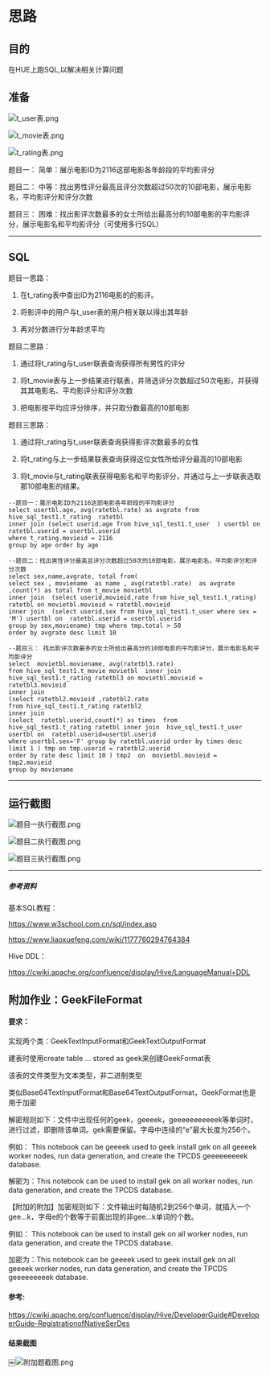 # 思路


## 目的


在HUE上跑SQL,以解决相关计算问题

## 准备

![t_user表.png](t_user表.png)

![t_movie表.png](t_movie表.png)

![t_rating表.png](t_rating表.png)



题目一： 简单：展示电影ID为2116这部电影各年龄段的平均影评分

题目二： 中等：找出男性评分最高且评分次数超过50次的10部电影，展示电影名，平均影评分和评分次数

题目三： 困难：找出影评次数最多的女士所给出最高分的10部电影的平均影评分，展示电影名和平均影评分（可使用多行SQL）

---

## SQL
题目一思路：

1. 在t_rating表中查出ID为2116电影的的影评。

2. 将影评中的用户与t_user表的用户相关联以得出其年龄

3. 再对分数进行分年龄求平均

题目二思路：

1. 通过将t_rating与t_user联表查询获得所有男性的评分

2. 将t_movie表与上一步结果进行联表，并筛选评分次数超过50次电影，并获得其其电影名、平均影评分和评分次数

3. 把电影按平均应评分排序，并只取分数最高的10部电影

题目三思路：

1.  通过将t_rating与t_user联表查询获得影评次数最多的女性

2.  将t_rating与上一步结果联表查询获得这位女性所给评分最高的10部电影

3.  将t_movie与t_rating联表获得电影名和平均影评分，并通过与上一步联表选取那10部电影的结果。

```
--题目一：展示电影ID为2116这部电影各年龄段的平均影评分
select usertbl.age, avg(ratetbl.rate) as avgrate from hive_sql_test1.t_rating  ratetbl
inner join (select userid,age from hive_sql_test1.t_user  ) usertbl on  ratetbl.userid = usertbl.userid
where t_rating.movieid = 2116
group by age order by age

--题目二：找出男性评分最高且评分次数超过50次的10部电影，展示电影名，平均影评分和评分次数
select sex,name,avgrate, total from(
select sex , moviename  as name , avg(ratetbl.rate)  as avgrate  ,count(*) as total from t_movie movietbl
inner join  (select userid,movieid,rate from hive_sql_test1.t_rating) ratetbl on movietbl.movieid = ratetbl.movieid
inner join  (select userid,sex from hive_sql_test1.t_user where sex = 'M') usertbl on  ratetbl.userid = usertbl.userid
group by sex,moviename) tmp where tmp.total > 50
order by avgrate desc limit 10

--题目三： 找出影评次数最多的女士所给出最高分的10部电影的平均影评分，展示电影名和平均影评分
select  movietbl.moviename, avg(ratetbl3.rate)
from hive_sql_test1.t_movie movietbl  inner join hive_sql_test1.t_rating ratetbl3 on movietbl.movieid = ratetbl3.movieid
inner join
(select ratetbl2.movieid ,ratetbl2.rate
from hive_sql_test1.t_rating ratetbl2
inner join
(select  ratetbl.userid,count(*) as times  from hive_sql_test1.t_rating ratetbl inner join  hive_sql_test1.t_user usertbl on  ratetbl.userid=usertbl.userid
where usertbl.sex='F' group by ratetbl.userid order by times desc  limit 1 ) tmp on tmp.userid = ratetbl2.userid
order by rate desc limit 10 ) tmp2  on  movietbl.movieid = tmp2.movieid
group by moviename
```

---

## 运行截图

![题目一执行截图.png](题目一执行截图.png)

![题目二执行截图.png](题目二执行截图.png)

![题目三执行截图.png](题目三执行截图.png)

---

##### 参考资料

基本SQL教程：

https://www.w3school.com.cn/sql/index.asp

https://www.liaoxuefeng.com/wiki/1177760294764384

Hive DDL：

https://cwiki.apache.org/confluence/display/Hive/LanguageManual+DDL


## 附加作业：GeekFileFormat

#### 要求：

实现两个类：GeekTextInputFormat和GeekTextOutputFormat

建表时使用create table ... stored as geek来创建GeekFormat表

该表的文件类型为文本类型，非二进制类型

类似Base64TextInputFormat和Base64TextOutputFormat，GeekFormat也是用于加密

解密规则如下：文件中出现任何的geek，geeeek，geeeeeeeeeeek等单词时，进行过滤，即删除该单词。gek需要保留。字母中连续的“e”最大长度为256个。

例如：    This notebook can be geeeek used to geek install gek on all geeeek worker nodes, run data generation, and create the TPCDS geeeeeeeeek database.

解密为：This notebook can be used to install gek on all worker nodes, run data generation, and create the TPCDS database.


【附加的附加】加密规则如下：文件输出时每随机2到256个单词，就插入一个gee...k，字母e的个数等于前面出现的非gee...k单词的个数。

例如：    This notebook can be used to install gek on all worker nodes, run data generation, and create the TPCDS database.

加密为：This notebook can be geeeek used to geek install gek on all geeeek worker nodes, run data generation, and create the TPCDS geeeeeeeeek database.

#### 参考:

https://cwiki.apache.org/confluence/display/Hive/DeveloperGuide#DeveloperGuide-RegistrationofNativeSerDes


#### 结果截图

￼![附加题截图.png](附加题截图.png)